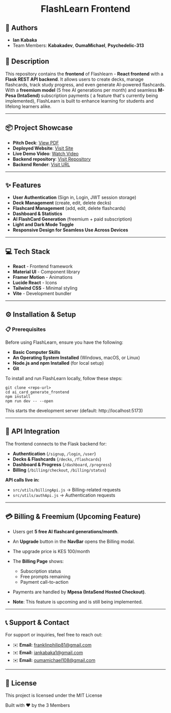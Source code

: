 <h1 align="center">FlashLearn Frontend</h1>

## 👤 Authors

- **Ian Kabaka**
- Team Members: **Kabakadev**, **OumaMichael**, **Psychedelic-313**

## 📝 Description

This repository contains the **frontend** of Flashlearn - **React frontend** with a **Flask REST API backend**. It allows users to create decks, manage flashcards, track study progress, and even generate AI-powered flashcards. With a **freemium model** (5 free AI generations per month) and seamless **M-Pesa (IntaSend)** subscription payments ( a feature that's currently being implemented), FlashLearn is built to enhance learning for students and lifelong learners alike.

---

## 📦 Project Showcase

- **Pitch Deck**: [View PDF](https://gamma.app/docs/Flashlearn-66x4z7ri3qptyf1)
- **Deployed Website**: [Visit Site](https://aiflashcard254.netlify.app/)
- **Live Demo Video**: [Watch Video](https://youtu.be/vSqeCP2co_M)
- **Backend repository**: [Visit Repository](https://github.com/kabakadev/ai_card_generate_backend)
- **Backend Render**: [Visit URL](https://ai-card-generate-backend.onrender.com/)

---

## ✨ Features

- **User Authentication** (Sign in, Login, JWT session storage)
- **Deck Management** (create, edit, delete decks)
- **Flashcard Management** (add, edit, delete flashcards)
- **Dashboard & Statistics**
- **AI FlashCard Generation** (freemium + paid subscription)
- **Light and Dark Mode Toggle**
- **Responsive Design for Seamless Use Across Devices**

---

## 💻 Tech Stack

- **React** - Frontend framework
- **Material UI** - Component library
- **Framer Motion** - Animations
- **Lucide React** - Icons
- **Tailwind CSS** - Minimal styling
- **Vite** - Development bundler

---

## ⚙️ Installation & Setup

### 📋 Prerequisites

Before using FlashLearn, ensure you have the following:

- **Basic Computer Skills**
- **An Operating System Installed** (Windows, macOS, or Linux)
- **Node.js and npm Installed** (for local setup)
- **Git**

To install and run FlashLearn locally, follow these steps:

```
git clone <repo-url>
cd ai_card_generate_frontend
npm install
npm run dev -- --open

```
This starts the development server (default: http://localhost:5173)

---

## 📎 API Integration

The frontend connects to the Flask backend for:
- **Authentication** (`/signup`, `/login`, `/user`)
- **Decks & Flashcards** (`/decks`, `/flashcards`)
- **Dashboard & Progress** (`/dashboard`, `/progress`)
- **Billing** (`/billing/checkout`, `/billing/status`)

**API calls live in:**
- `src/utils/billingApi.js` -> Billing-related requests
- `src/utils/authApi.js` -> Authentication requests

---

## 💳 Billing & Freemium (Upcoming Feature)

- Users get **5 free AI flashcard generations/month**.
- An **Upgrade** button in the **NavBar** opens the Billing modal.
- The upgrade price is KES 100/month
- The **Billing Page** shows:

    - Subscription status
    - Free prompts remaining
    - Payment call-to-action 

- Payments are handled by **Mpesa (IntaSend Hosted Checkout)**.
- **Note**: This feature is upcoming and is still being implemented.

---

## 📞 Support & Contact

For support or inquiries, feel free to reach out:

- ✉️ **Email:** [franklinphilip81@gmail.com](mailto:franklinphilip81@gmail.com)
- ✉️ **Email:** [iankabaka1@gmail.com](mailto:iankabaka1@gmail.com)
- ✉️ **Email:** [oumamichael108@gmail.com](mailto:oumamichael108@gmail.com)

---

## 📄 License

This project is licensed under the MIT License 

Built with ❤️ by the 3 Members

